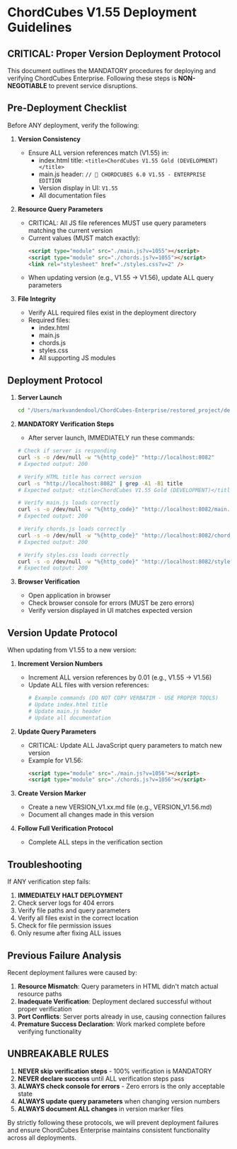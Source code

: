 # ChordCubes V1.55 Deployment Guidelines

## CRITICAL: Proper Version Deployment Protocol

This document outlines the MANDATORY procedures for deploying and verifying ChordCubes Enterprise. Following these steps is **NON-NEGOTIABLE** to prevent service disruptions.

## Pre-Deployment Checklist

Before ANY deployment, verify the following:

1. **Version Consistency**
   - Ensure ALL version references match (V1.55) in:
     - index.html title: `<title>ChordCubes V1.55 Gold (DEVELOPMENT)</title>`
     - main.js header: `// 🎼 CHORDCUBES 6.0 V1.55 - ENTERPRISE EDITION`
     - Version display in UI: `V1.55`
     - All documentation files

2. **Resource Query Parameters**
   - CRITICAL: All JS file references MUST use query parameters matching the current version
   - Current values (MUST match exactly):
     ```html
     <script type="module" src="./main.js?v=1055"></script>
     <script type="module" src="./chords.js?v=1055"></script>
     <link rel="stylesheet" href="./styles.css?v=2" />
     ```
   - When updating version (e.g., V1.55 → V1.56), update ALL query parameters

3. **File Integrity**
   - Verify ALL required files exist in the deployment directory
   - Required files:
     - index.html
     - main.js
     - chords.js
     - styles.css
     - All supporting JS modules

## Deployment Protocol

1. **Server Launch**
   ```bash
   cd "/Users/markvandendool/ChordCubes-Enterprise/restored_project/development/src" && python3 -m http.server 8082
   ```

2. **MANDATORY Verification Steps**
   - After server launch, IMMEDIATELY run these commands:
   
   ```bash
   # Check if server is responding
   curl -s -o /dev/null -w "%{http_code}" "http://localhost:8082"
   # Expected output: 200
   
   # Verify HTML title has correct version
   curl -s "http://localhost:8082" | grep -A1 -B1 title
   # Expected output: <title>ChordCubes V1.55 Gold (DEVELOPMENT)</title>
   
   # Verify main.js loads correctly
   curl -s -o /dev/null -w "%{http_code}" "http://localhost:8082/main.js?v=1055"
   # Expected output: 200
   
   # Verify chords.js loads correctly
   curl -s -o /dev/null -w "%{http_code}" "http://localhost:8082/chords.js?v=1055"
   # Expected output: 200
   
   # Verify styles.css loads correctly
   curl -s -o /dev/null -w "%{http_code}" "http://localhost:8082/styles.css?v=2"
   # Expected output: 200
   ```

3. **Browser Verification**
   - Open application in browser
   - Check browser console for errors (MUST be zero errors)
   - Verify version displayed in UI matches expected version

## Version Update Protocol

When updating from V1.55 to a new version:

1. **Increment Version Numbers**
   - Increment ALL version references by 0.01 (e.g., V1.55 → V1.56)
   - Update ALL files with version references:
     ```bash
     # Example commands (DO NOT COPY VERBATIM - USE PROPER TOOLS)
     # Update index.html title
     # Update main.js header
     # Update all documentation
     ```

2. **Update Query Parameters**
   - CRITICAL: Update ALL JavaScript query parameters to match new version
   - Example for V1.56:
     ```html
     <script type="module" src="./main.js?v=1056"></script>
     <script type="module" src="./chords.js?v=1056"></script>
     ```

3. **Create Version Marker**
   - Create a new VERSION_V1.xx.md file (e.g., VERSION_V1.56.md)
   - Document all changes made in this version

4. **Follow Full Verification Protocol**
   - Complete ALL steps in the verification section

## Troubleshooting

If ANY verification step fails:

1. **IMMEDIATELY HALT DEPLOYMENT**
2. Check server logs for 404 errors
3. Verify file paths and query parameters
4. Verify all files exist in the correct location
5. Check for file permission issues
6. Only resume after fixing ALL issues

## Previous Failure Analysis

Recent deployment failures were caused by:

1. **Resource Mismatch**: Query parameters in HTML didn't match actual resource paths
2. **Inadequate Verification**: Deployment declared successful without proper verification
3. **Port Conflicts**: Server ports already in use, causing connection failures
4. **Premature Success Declaration**: Work marked complete before verifying functionality

## UNBREAKABLE RULES

1. **NEVER skip verification steps** - 100% verification is MANDATORY
2. **NEVER declare success** until ALL verification steps pass
3. **ALWAYS check console for errors** - Zero errors is the only acceptable state
4. **ALWAYS update query parameters** when changing version numbers
5. **ALWAYS document ALL changes** in version marker files

By strictly following these protocols, we will prevent deployment failures and ensure ChordCubes Enterprise maintains consistent functionality across all deployments.

